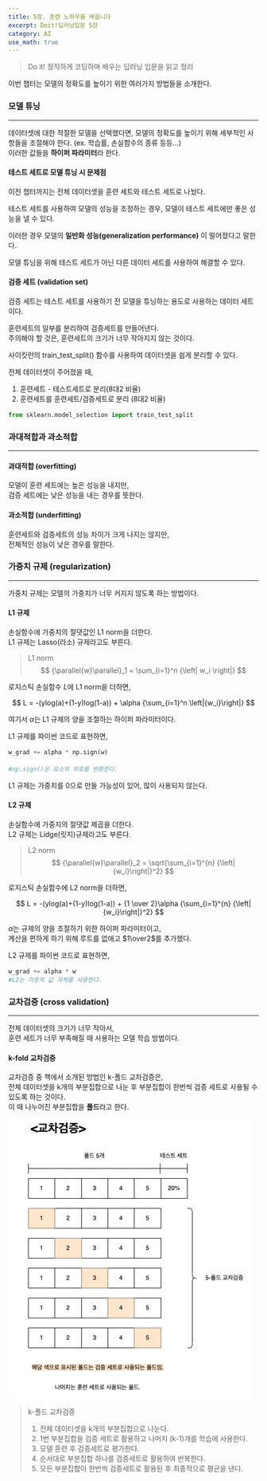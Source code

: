 ```yaml
---
title: 5장. 훈련 노하우를 배웁니다
excerpt: Doit!딥러닝입문 5장
category: AI
use_math: true
---
```

> Do it! 정직하게 코딩하며 배우는 딥러닝 입문을 읽고 정리

이번 챕터는 모델의 정확도를 높이기 위한 여러가지 방법들을 소개한다.  

### 모델 튜닝
---
데이터셋에 대한 적절한 모델을 선택했다면, 모델의 정확도를 높이기 위해 세부적인 사항들을 조절해야 한다.
(ex. 학습률, 손실함수의 종류 등등...)  
이러한 값들을 **하이퍼 파라미터**라 한다.

#### 테스트 세트로 모델 튜닝 시 문제점
이전 챕터까지는 전체 데이터셋을 훈련 세트와 테스트 세트로 나눴다.

테스트 세트를 사용하여 모델의 성능을 조정하는 경우,
모델이 테스트 세트에만 좋은 성능을 낼 수 있다.  

이러한 경우 모델의 **일반화 성능(generalization performance)** 이 떨어졌다고 말한다.  

모델 튜닝을 위해 테스트 세트가 아닌 다른 데이터 세트를 사용하여 해결할 수 있다.

#### 검증 세트 (validation set)
검증 세트는 테스트 세트를 사용하기 전 모델을 튜닝하는 용도로 사용하는 데이터 세트이다.  

훈련세트의 일부를 분리하여 검증세트를 만들어낸다.  
주의해야 할 것은, 훈련세트의 크기가 너무 작아지지 않는 것이다.

사이킷런의 train_test_split() 함수를 사용하여 데이터셋을 쉽게 분리할 수 있다.  

전체 데이터셋이 주어졌을 때,
1. 훈련세트 - 테스트세트로 분리(8대2 비율)
2. 훈련세트를 훈련세트/검증세트로 분리 (8대2 비율)

~~~python
from sklearn.model_selection import train_test_split
~~~


### 과대적합과 과소적합
---
#### 과대적합 (overfitting)
모델이 훈련 세트에는 높은 성능을 내지만,  
검증 세트에는 낮은 성능을 내는 경우를 뜻한다.


#### 과소적합 (underfitting)
훈련세트와 검증세트의 성능 차이가 크게 나지는 않지만,  
전체적인 성능이 낮은 경우를 말한다.  


### 가중치 규제 (regularization)
---
가중치 규제는 모델의 가중치가 너무 커지지 않도록 하는 방법이다.

#### L1 규제
손실함수에 가중치의 절댓값인 L1 norm을 더한다.  
L1 규제는 Lasso(라소) 규제라고도 부른다.  

>L1 norm
$$
{\parallel{w}\parallel}_1 = \sum_{i=1}^n {\left| w_i \right|}
$$

로지스틱 손실함수 $L$에 L1 norm을 더하면,

$$
L = -(ylog(a)+(1-y)log(1-a)) + \alpha {\sum_{i=1}^n \left|{w_i}\right|}
$$

여기서 $\alpha$는 L1 규제의 양을 조절하는 하이퍼 파라미터이다.  

L1 규제를 파이썬 코드로 표현하면,
~~~python
w_grad += alpha * np.sign(w)

#np.sign()은 요소의 부호를 반환한다.
~~~


L1 규제는 가중치를 0으로 만들 가능성이 있어, 많이 사용되지 않는다.  

#### L2 규제
손실함수에 가중지의 절댓값 제곱을 더한다.  
L2 규제는 Lidge(릿지)규제라고도 부른다.  

>L2 norm
$$
{\parallel{w}\parallel}_2 = \sqrt{\sum_{i=1}^{n} {\left|{w_i}\right|}^2}
$$

로지스틱 손실함수에 L2 norm을 더하면,

$$
L = -(ylog(a)+(1-y)log(1-a)) + {1 \over 2}\alpha {\sum_{i=1}^{n} {\left|{w_i}\right|}^2}
$$

$\alpha$는 규제의 양을 조절하기 위한 하이퍼 파라미터이고,  
계산을 편하게 하기 위해 루트를 없애고 $1\over2$를 추가했다.


L2 규제를 파이썬 코드로 표현하면,
~~~python
w_grad += alpha * w
#L2는 가중치 값 자체를 사용한다.
~~~

### 교차검증 (cross validation)
---
전체 데이터셋의 크기가 너무 작아서,  
훈련 세트가 너무 부족해질 때 사용하는 모델 학습 방법이다.

#### k-fold 교차검증 
교차검증 중 책에서 소개된 방법인 k-폴드 교차검증은,  
전체 데이터셋을 k개의 부분집합으로 나눈 후 부분집합이 한번씩 검증 세트로 사용될 수 있도록 하는 것이다.  
이 때 나누어진 부분집합을 **폴드**라고 한다.

![kfold](/assets/images/pages/AI/kfoldcv.png)

> k-폴드 교차검증
> 1. 전체 데이터셋을 k개의 부분집합으로 나눈다.  
> 2. 1번 부분집합을 검증 세트로 활용하고 나머지 (k-1)개를 학습에 사용한다.  
> 3. 모델 훈련 후 검증세트로 평가한다.  
> 4. 순서대로 부분집합 하나를 검증세트로 활용하여 반복한다.  
> 5. 모든 부분집합이 한번씩 검증세트로 활용된 후 최종적으로 평균을 낸다.  




